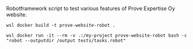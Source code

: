Robotframework script to test various features of Prove Expertise Oy website.

```
wsl docker build -t prove-website-robot .

wsl docker run -it --rm -v .:/my-project prove-website-robot bash -c "robot --outputdir /output tests/tasks.robot"
```